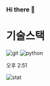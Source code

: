 ### Hi there 👋

# 기술스택
![git](https://img.shields.io/badge/-Git-F05032?style=for-the-badge&logo=git&logoColor=ffffff)
![python](https://img.shields.io/badge/python-3776AB?style=for-the-badge&logo=python&logoColor=white)


	
오후 2:51







![stat](https://github-readme-stats.vercel.app/api?username=hbsowo58&hide_title=true&show_icons=true&include_all_commits=true&disable_animations=true&theme=vue) 
